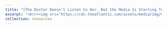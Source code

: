 ```yaml
---
title: "[The Doctor Doesn’t Listen to Her. But the Media Is Starting To.](https://www.theatlantic.com/family/archive/2018/08/womens-health-care-gaslighting/567149/)"
excerpt: "<br/><img src='https://cdn.theatlantic.com/assets/media/img/mt/2018/08/Bettmann_Getty_edit/lead_720_405.jpg?mod=1533834332'>"
collection: resources
---
```

